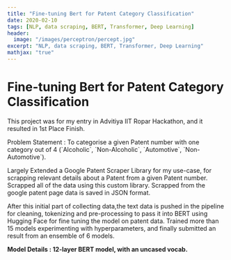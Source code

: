 ```yaml
---
title: "Fine-tuning Bert for Patent Category Classification"
date: 2020-02-10
tags: [NLP, data scraping, BERT, Transformer, Deep Learning]
header:
  image: "/images/perceptron/percept.jpg"
excerpt: "NLP, data scraping, BERT, Transformer, Deep Learning"
mathjax: "true"
---
```


#  <span class="underline">Fine-tuning Bert for Patent Category Classification</span>

This project was for my entry in Advitiya IIT Ropar Hackathon, and it resulted in 1st Place Finish.

Problem Statement : To categorise a given Patent number with one category out of 4 (\`Alcoholic\`, \`Non-Alcoholic\`, \`Automotive\`, \`Non-Automotive\`).

Largely Extended a Google Patent Scraper Library for my use-case, for scrapping relevant details about a Patent from a given Patent number. Scrapped all of the data using this custom library. Scrapped from the google patent page data is saved in JSON format.

After this initial part of collecting data,the text data is pushed in the pipeline for cleaning, tokenizing and pre-processing to pass it into BERT using Hugging Face for fine tuning the model on patent data. Trained more than 15 models experimenting with hyperparameters, and finally submitted an result from an ensemble of 6 models.

**Model Details : 12-layer BERT model, with an uncased vocab.**
